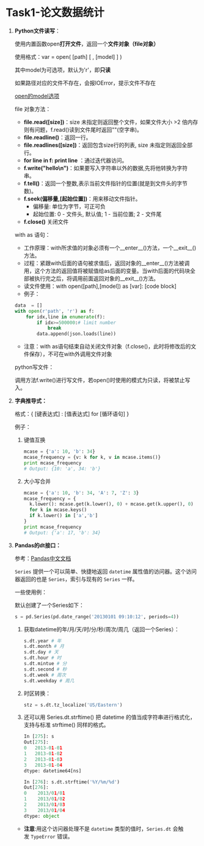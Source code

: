 # Task1-论文数据统计

1. **Python文件读写**：

    使用内置函数open**打开文件**，返回一个**文件对象（file对象）**

    使用格式：var = open( [path] [ , [model] ] )

    其中model为可选项，默认为'r'，即**只读**

    如果路径对应的文件不存在，会报IOError，提示文件不存在

    [open的model选项](https://www.notion.so/d9ebf348cbc441b4af8136769165d6c3)

    file 对象方法：

    - **file.read([size])**：size 未指定则返回整个文件，如果文件大小 >2 倍内存则有问题，f.read()读到文件尾时返回""(空字串)。
    - **file.readline()**：返回一行。
    - **file.readlines([size])**：返回包含size行的列表, size 未指定则返回全部行。
    - **for line in f: print line** ：通过迭代器访问。
    - **f.write("hello\n")**：如果要写入字符串以外的数据,先将他转换为字符串。
    - **f.tell()**：返回一个整数,表示当前文件指针的位置(就是到文件头的字节数)。
    - **f.seek(偏移量,[起始位置])**：用来移动文件指针。
        - 偏移量: 单位为字节，可正可负
        - 起始位置: 0 - 文件头, 默认值; 1 - 当前位置; 2 - 文件尾
    - **f.close()** 关闭文件

    with as 语句：

    - 工作原理：with所求值的对象必须有一个__enter__()方法，一个__exit__()方法。
    - 过程：紧跟with后面的语句被求值后，返回对象的__enter__()方法被调用，这个方法的返回值将被赋值给as后面的变量。当with后面的代码块全部被执行完之后，将调用前面返回对象的__exit__()方法。
    - 读文件使用：with open([path],[model]) as [var]:    [code block]
    - 例子：

    ```python
    data  = [] 
    with open(r'path', 'r') as f:
        for idx,line in enumerate(f):
            if idx>=500000:# limit number
                break
            data.append(json.loads(line))
    ```

    - 注意：with as语句结束自动关闭文件对象（f.close()，此时将修改后的文件保存），不可在with外调用文件对象

    python写文件：

    调用方法f.write()进行写文件，若open()时使用的模式为只读，将被禁止写入。

2. **字典推导式：**

    格式：{ [键表达式] : [值表达式] for [循环语句] }

    例子：

    1. 键值互换

        ```python
        mcase = {'a': 10, 'b': 34}
        mcase_frequency = {v: k for k, v in mcase.items()}
        print mcase_frequency
        # Output: {10: 'a', 34: 'b'}
        ```

    2. 大小写合并

        ```python
        mcase = {'a': 10, 'b': 34, 'A': 7, 'Z': 3}
        mcase_frequency = {
          k.lower(): mcase.get(k.lower(), 0) + mcase.get(k.upper(), 0)
          for k in mcase.keys()
          if k.lower() in ['a','b']
        }
        print mcase_frequency
        # Output: {'a': 17, 'b': 34}
        ```

3. **Pandas的dt接口：**

    参考：[Pandas中文文档](https://www.pypandas.cn/docs/getting_started/basics.html#dt-%E8%AE%BF%E9%97%AE%E5%99%A8)

    `Series` 提供一个可以简单、快捷地返回 `datetime` 属性值的访问器。这个访问器返回的也是 `Series`，索引与现有的 `Series` 一样。

    一些使用例：

    默认创建了一个Series如下：

    ```python
    s = pd.Series(pd.date_range('20130101 09:10:12', periods=4))
    ```

    1. 获取datetime的年/月/天/时/分/秒/周次/周几（返回一个Series）：

        ```python
        s.dt.year # 年
        s.dt.month # 月
        s.dt.day # 天
        s.dt.hour # 时
        s.dt.mintue # 分
        s.dt.second # 秒 
        s.dt.week # 周次
        s.dt.weekday # 周几
        ```

    2. 时区转换：

        ```python
        stz = s.dt.tz_localize('US/Eastern')
        ```

    3. 还可以用 Series.dt.strftime() 把 datetime 的值当成字符串进行格式化，支持与标准 strftime() 同样的格式。

        ```python
        In [275]: s
        Out[275]: 
        0   2013-01-01
        1   2013-01-02
        2   2013-01-03
        3   2013-01-04
        dtype: datetime64[ns]

        In [276]: s.dt.strftime('%Y/%m/%d')
        Out[276]: 
        0    2013/01/01
        1    2013/01/02
        2    2013/01/03
        3    2013/01/04
        dtype: object
        ```

    - **注意**:用这个访问器处理不是 `datetime` 类型的值时，`Series.dt` 会触发 `TypeError` 错误。
